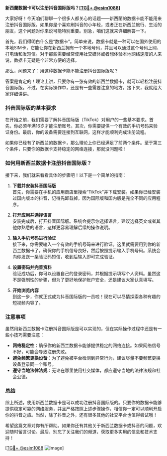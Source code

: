 **新西蘭数据卡可以注册抖音国际版吗？[[TG💪+ @esim1088](https://t.me/s/esim1088)]**

大家好呀！今天咱们聊聊一个很多人都关心的话题——新西蘭的数据卡能不能用来注册抖音国际版。如果你是个喜欢刷抖音的小年轻，或者正在新西兰旅行、生活的朋友，这个问题对你来说可能特别重要。别急，咱们这就来详细解答一下。

首先，我们得明白什么是“数据卡”。简单来说，数据卡就是一种可以在国外使用的本地SIM卡，它能让你在新西兰拥有一个本地号码，并且可以通过这个号码上网、打电话和发短信。对于那些需要经常使用社交媒体或者想体验本地网络速度的人来说，数据卡无疑是个非常方便的选择。

那么，问题来了：用这种数据卡能不能注册抖音国际版呢？

答案是肯定的！理论上讲，只要你有一张有效的新西兰数据卡，就可以轻松注册抖音国际版。不过，在实际操作中，还是有一些需要注意的地方。接下来，我就给大家详细讲讲。

### 抖音国际版的基本要求

在开始之前，我们需要了解抖音国际版（TikTok）对用户的一些基本要求。首先，你必须年满16岁才能注册账号。其次，你需要提供一个有效的手机号码来验证身份。最后，你的设备需要连接到互联网，这样才能顺利完成注册流程。

如果你已经有了新西兰的数据卡，那么理论上你已经满足了前两个条件。至于第三个条件，只要你的数据卡支持稳定的网络连接，那就没问题啦！

### 如何用新西兰数据卡注册抖音国际版？

接下来，我们就来看看具体的步骤吧！以下是一个简单的指南：

1. **下载并安装抖音国际版**  
   首先，你需要在手机的应用商店里搜索“TikTok”并下载安装。如果你已经安装过国内版本的抖音，记得先卸载掉，因为国际版和国内版是完全不同的应用程序。

2. **打开应用并选择语言**  
   安装完成后，打开抖音国际版。系统会提示你选择语言，建议选择英文或者其他你熟悉的语言，这样更容易理解后续的操作说明。

3. **输入手机号码进行验证**  
   接下来，你需要输入一个有效的手机号码来进行验证。这里就需要用到你的新西兰数据卡了。确保你的手机信号良好，然后按照提示输入手机号码。系统会向你发送一条验证码短信，收到后输入即可完成验证。

4. **设置密码并完善资料**  
   验证成功后，你可以设置自己的登录密码，并根据提示填写个人资料。虽然这不是强制性的步骤，但为了更好地保护账户安全，还是建议大家认真填写。

5. **开始浏览内容**  
   到这一步，你就正式成为抖音国际版的一员啦！现在可以尽情探索各种有趣的短视频内容了。

### 注意事项

虽然用新西兰数据卡注册抖音国际版是可以实现的，但在实际操作过程中还是有一些小技巧需要注意：

- **网络稳定性**：确保你的新西兰数据卡能够提供稳定的网络连接。如果网络信号不好，可能会导致注册失败。
- **避免频繁更换设备**：为了避免被平台检测到异常行为，建议尽量不要频繁更换设备登录同一个账号。
- **遵守当地法律法规**：无论在哪里使用社交媒体，都应遵守当地的法律法规和社会公德。

### 总结

综上所述，使用新西兰数据卡是可以成功注册抖音国际版的。只要你的数据卡能够提供稳定可靠的网络服务，并且严格按照上述步骤操作，相信你一定可以顺利开启你的抖音之旅。当然，除了抖音之外，还有很多其他的社交平台也值得尝试哦！

希望这篇文章对你有所帮助。如果你还有其他关于新西兰数据卡或抖音的问题，欢迎随时留言讨论。最后，别忘了关注我们的频道，获取更多实用的信息和技术支持！

[[TG💪+ @esim1088](https://t.me/s/esim1088) ![Image](https://i.postimg.cc/4NQfJmqS/Snipaste-2025-05-13-00-14-12.png)]